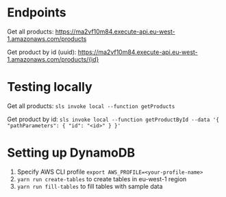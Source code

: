 # Endpoints

Get all products: https://ma2vf10m84.execute-api.eu-west-1.amazonaws.com/products

Get product by id (uuid): https://ma2vf10m84.execute-api.eu-west-1.amazonaws.com/products/{id}


# Testing locally

Get all products: `sls invoke local --function getProducts`

Get product by id: `sls invoke local --function getProductById --data '{ "pathParameters": { "id": "<id>" } }'`


# Setting up DynamoDB

1. Specify AWS CLI profile `export AWS_PROFILE=<your-profile-name>`
1. `yarn run create-tables` to create tables in eu-west-1 region
1. `yarn run fill-tables` to fill tables with sample data
